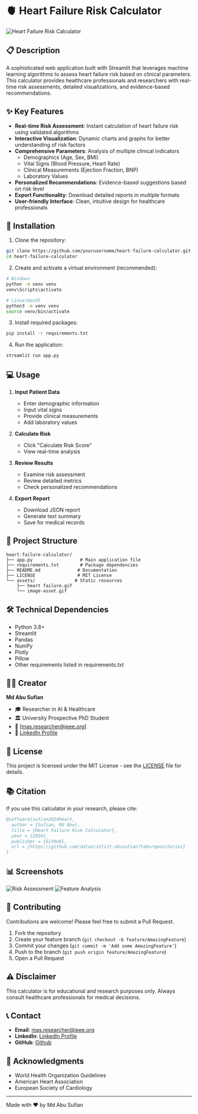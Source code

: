# 🫀 Heart Failure Risk Calculator

![Heart Failure Risk Calculator](https://raw.githubusercontent.com/yourusername/heart-failure-calculator/main/assets/heart%20failure.gif)

## 📋 Description
A sophisticated web application built with Streamlit that leverages machine learning algorithms to assess heart failure risk based on clinical parameters. This calculator provides healthcare professionals and researchers with real-time risk assessments, detailed visualizations, and evidence-based recommendations.

## ✨ Key Features
- **Real-time Risk Assessment**: Instant calculation of heart failure risk using validated algorithms
- **Interactive Visualization**: Dynamic charts and graphs for better understanding of risk factors
- **Comprehensive Parameters**: Analysis of multiple clinical indicators
  - Demographics (Age, Sex, BMI)
  - Vital Signs (Blood Pressure, Heart Rate)
  - Clinical Measurements (Ejection Fraction, BNP)
  - Laboratory Values
- **Personalized Recommendations**: Evidence-based suggestions based on risk level
- **Export Functionality**: Download detailed reports in multiple formats
- **User-friendly Interface**: Clean, intuitive design for healthcare professionals

## 🚀 Installation

1. Clone the repository:
```bash
git clone https://github.com/yourusername/heart-failure-calculator.git
cd heart-failure-calculator
```

2. Create and activate a virtual environment (recommended):
```bash
# Windows
python -m venv venv
venv\Scripts\activate

# Linux/macOS
python3 -m venv venv
source venv/bin/activate
```

3. Install required packages:
```bash
pip install -r requirements.txt
```

4. Run the application:
```bash
streamlit run app.py
```

## 💻 Usage

1. **Input Patient Data**
   - Enter demographic information
   - Input vital signs
   - Provide clinical measurements
   - Add laboratory values

2. **Calculate Risk**
   - Click "Calculate Risk Score"
   - View real-time analysis

3. **Review Results**
   - Examine risk assessment
   - Review detailed metrics
   - Check personalized recommendations

4. **Export Report**
   - Download JSON report
   - Generate text summary
   - Save for medical records

## 📁 Project Structure
```
heart-failure-calculator/
├── app.py                  # Main application file
├── requirements.txt        # Package dependencies
├── README.md              # Documentation
├── LICENSE                # MIT License
└── assets/               # Static resources
    ├── heart failure.gif
    └── image-asset.gif
```

## 🛠️ Technical Dependencies
- Python 3.8+
- Streamlit
- Pandas
- NumPy
- Plotly
- Pillow
- Other requirements listed in requirements.txt

## 👨‍⚕️ Creator
**Md Abu Sufian**
- 🎓 Researcher in AI & Healthcare
- 🏛️ University Prospective PhD Student
- 📧 [mas.researcher@ieee.org]
- 🔗 [LinkedIn Profile](https://www.linkedin.com/in/tacticalbusinessintelligence/)

## 📄 License
This project is licensed under the MIT License - see the [LICENSE](LICENSE) file for details.

## 📚 Citation
If you use this calculator in your research, please cite:
```bibtex
@software{sufian2024heart,
  author = {Sufian, Md Abu},
  title = {Heart Failure Risk Calculator},
  year = {2024},
  publisher = {GitHub},
  url = {https://github.com/datascintist-abusufian?tab=repositories}
}
```

## 📊 Screenshots
![Risk Assessment](screenshot_url_1)
![Feature Analysis](screenshot_url_2)

## 🤝 Contributing
Contributions are welcome! Please feel free to submit a Pull Request.

1. Fork the repository
2. Create your feature branch (`git checkout -b feature/AmazingFeature`)
3. Commit your changes (`git commit -m 'Add some AmazingFeature'`)
4. Push to the branch (`git push origin feature/AmazingFeature`)
5. Open a Pull Request

## ⚠️ Disclaimer
This calculator is for educational and research purposes only. Always consult healthcare professionals for medical decisions.

## 📞 Contact
- **Email**: mas.researcher@ieee.org
- **LinkedIn**: [LinkedIn Profile](https://www.linkedin.com/in/tacticalbusinessintelligence/)
- **GitHub**: [Github](https://github.com/datascintist-abusufian?tab=repositories)

## 🙏 Acknowledgments
- World Health Organization Guidelines
- American Heart Association
- European Society of Cardiology

---
Made with ❤️ by Md Abu Sufian
